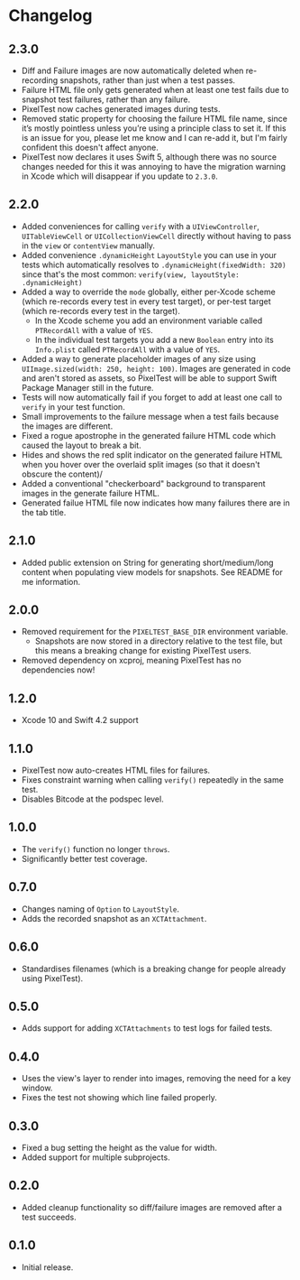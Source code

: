 # Changelog

## 2.3.0

- Diff and Failure images are now automatically deleted when re-recording snapshots, rather than just when a test passes.
- Failure HTML file only gets generated when at least one test fails due to snapshot test failures, rather than any failure.
- PixelTest now caches generated images during tests.
- Removed static property for choosing the failure HTML file name, since it’s mostly pointless unless you’re using a principle class to set it. If this is an issue for you, please let me know and I can re-add it, but I'm fairly confident this doesn't affect anyone.
- PixelTest now declares it uses Swift 5, although there was no source changes needed for this it was annoying to have the migration warning in Xcode which will disappear if you update to `2.3.0`.

## 2.2.0

- Added conveniences for calling `verify` with a `UIViewController`, `UITableViewCell` or `UICollectionViewCell` directly without having to pass in the `view` or `contentView` manually.
- Added convenience `.dynamicHeight` `LayoutStyle` you can use in your tests which automatically resolves to `.dynamicHeight(fixedWidth: 320)` since that's the most common: `verify(view, layoutStyle: .dynamicHeight)`
- Added a way to override the `mode` globally, either per-Xcode scheme (which re-records every test in every test target), or per-test target (which re-records every test in the target).
    - In the Xcode scheme you add an environment variable called `PTRecordAll` with a value of `YES`.
    - In the individual test targets you add a new `Boolean` entry into its `Info.plist` called `PTRecordAll` with a value of `YES`.
- Added a way to generate placeholder images of any size using `UIImage.sized(width: 250, height: 100)`. Images are generated in code and aren't stored as assets, so PixelTest will be able to support Swift Package Manager still in the future.
- Tests will now automatically fail if you forget to add at least one call to  `verify` in your test function.
- Small improvements to the failure message when a test fails because the images are different.
- Fixed a rogue apostrophe in the generated failure HTML code which caused the layout to break a bit.
- Hides and shows the red split indicator on the generated failure HTML when you hover over the overlaid split images (so that it doesn't obscure the content)/
- Added a conventional "checkerboard" background to transparent images in the generate failure HTML.
- Generated failue HTML file now indicates how many failures there are in the tab title.



## 2.1.0

- Added public extension on String for generating short/medium/long content when populating view models for snapshots. See README for me information.

## 2.0.0

- Removed requirement for the `PIXELTEST_BASE_DIR` environment variable.
  - Snapshots are now stored in a directory relative to the test file, but this means a breaking change for existing PixelTest users.
- Removed dependency on xcproj, meaning PixelTest has no dependencies now!

## 1.2.0

- Xcode 10 and Swift 4.2 support

## 1.1.0

- PixelTest now auto-creates HTML files for failures.
- Fixes constraint warning when calling `verify()` repeatedly in the same test.
- Disables Bitcode at the podspec level.

## 1.0.0

- The `verify()` function no longer `throws`.
- Significantly better test coverage.

## 0.7.0

- Changes naming of `Option` to `LayoutStyle`.
- Adds the recorded snapshot as an `XCTAttachment`.

## 0.6.0

- Standardises filenames (which is a breaking change for people already using PixelTest).

## 0.5.0

- Adds support for adding `XCTAttachments` to test logs for failed tests.

## 0.4.0

- Uses the view's layer to render into images, removing the need for a key window.
- Fixes the test not showing which line failed properly.


## 0.3.0

- Fixed a bug setting the height as the value for width.
- Added support for multiple subprojects.

## 0.2.0

- Added cleanup functionality so diff/failure images are removed after a test succeeds.

## 0.1.0

- Initial release.
